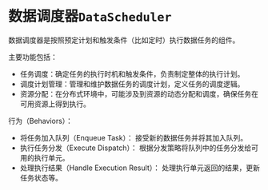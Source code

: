 # 数据调度器`DataScheduler`

数据调度器是按照预定计划和触发条件（比如定时）执行数据任务的组件。

主要功能包括：

- 任务调度：确定任务的执行时机和触发条件，负责制定整体的执行计划。
- 调度计划管理：管理和维护数据任务的调度计划，定义任务的调度逻辑。
- 资源分配：在分布式环境中，可能涉及到资源的动态分配和调度，确保任务在可用资源上得到执行。

行为（Behaviors）：

- 将任务加入队列（Enqueue Task）： 接受新的数据任务并将其加入队列。
- 执行任务分发（Execute Dispatch）： 根据分发策略将队列中的任务分发给可用的执行单元。
- 处理执行结果（Handle Execution Result）： 处理执行单元返回的结果，更新任务状态等。
